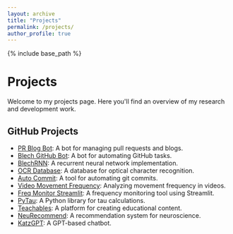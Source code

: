 ```yaml
---
layout: archive
title: "Projects"
permalink: /projects/
author_profile: true
---
```


{% include base_path %}

# Projects

Welcome to my projects page. Here you'll find an overview of my research and development work.

## GitHub Projects

<ul>
  <li><a href="https://github.com/abuzarmahmood/pr_blog_bot">PR Blog Bot</a>: A bot for managing pull requests and blogs.</li>
  <li><a href="https://github.com/abuzarmahmood/blech_github_bot">Blech GitHub Bot</a>: A bot for automating GitHub tasks.</li>
  <li><a href="https://github.com/abuzarmahmood/blechRNN">BlechRNN</a>: A recurrent neural network implementation.</li>
  <li><a href="https://github.com/abuzarmahmood/ocr_database">OCR Database</a>: A database for optical character recognition.</li>
  <li><a href="https://github.com/abuzarmahmood/auto-commit">Auto Commit</a>: A tool for automating git commits.</li>
  <li><a href="https://github.com/abuzarmahmood/video_movement_frequency">Video Movement Frequency</a>: Analyzing movement frequency in videos.</li>
  <li><a href="https://github.com/abuzarmahmood/freq_monitor_streamlit">Freq Monitor Streamlit</a>: A frequency monitoring tool using Streamlit.</li>
  <li><a href="https://github.com/abuzarmahmood/pytau">PyTau</a>: A Python library for tau calculations.</li>
  <li><a href="https://github.com/abuzarmahmood/teachables">Teachables</a>: A platform for creating educational content.</li>
  <li><a href="https://github.com/abuzarmahmood/neuRecommend">NeuRecommend</a>: A recommendation system for neuroscience.</li>
  <li><a href="https://github.com/abuzarmahmood/KatzGPT">KatzGPT</a>: A GPT-based chatbot.</li>
</ul>
